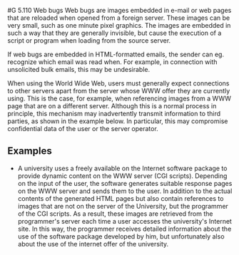 #G 5.110 Web bugs
Web bugs are images embedded in e-mail or web pages that are reloaded when opened from a foreign server. These images can be very small, such as one minute pixel graphics. The images are embedded in such a way that they are generally invisible, but cause the execution of a script or program when loading from the source server.

If web bugs are embedded in HTML-formatted emails, the sender can eg. recognize which email was read when. For example, in connection with unsolicited bulk emails, this may be undesirable.

When using the World Wide Web, users must generally expect connections to other servers apart from the server whose WWW offer they are currently using. This is the case, for example, when referencing images from a WWW page that are on a different server. Although this is a normal process in principle, this mechanism may inadvertently transmit information to third parties, as shown in the example below. In particular, this may compromise confidential data of the user or the server operator.



## Examples 
* A university uses a freely available on the Internet software package to provide dynamic content on the WWW server (CGI scripts). Depending on the input of the user, the software generates suitable response pages on the WWW server and sends them to the user. In addition to the actual contents of the generated HTML pages but also contain references to images that are not on the server of the University, but the programmer of the CGI scripts. As a result, these images are retrieved from the programmer's server each time a user accesses the university's Internet site. In this way, the programmer receives detailed information about the use of the software package developed by him, but unfortunately also about the use of the internet offer of the university.




